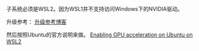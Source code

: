 
子系统必须是WSL2。因为WSL1并不支持访问Windows下的NVIDIA驱动。

升级参考：
[升级参考博客](https://blog.csdn.net/qq_35333978/article/details/113177819)

然后按照Ubuntu的官方说明来做。
[Enabling GPU acceleration on Ubuntu on WSL2](https://ubuntu.com/tutorials/enabling-gpu-acceleration-on-ubuntu-on-wsl2-with-the-nvidia-cuda-platform#1-overview)

